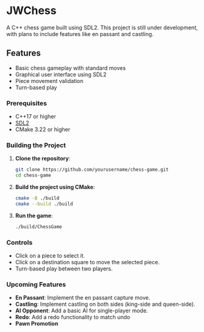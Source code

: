 
# JWChess
A C++ chess game built using SDL2. This project is still under development, with plans to include features like en passant and castling.

## Features
- Basic chess gameplay with standard moves
- Graphical user interface using SDL2
- Piece movement validation
- Turn-based play

### Prerequisites
- C++17 or higher
- [SDL2](https://www.libsdl.org/download-2.0.php)
- CMake 3.22 or higher

### Building the Project

1. **Clone the repository**:

   ```bash
   git clone https://github.com/yourusername/chess-game.git
   cd chess-game
   ```

2. **Build the project using CMake**:

   ```bash
   cmake -B ./build
   cmake --build ./build
   ```

3. **Run the game**:

   ```bash
   ./build/ChessGame
   ```

### Controls

- Click on a piece to select it.
- Click on a destination square to move the selected piece.
- Turn-based play between two players.

### Upcoming Features

- **En Passant**: Implement the en passant capture move.
- **Castling**: Implement castling on both sides (king-side and queen-side).
- **AI Opponent**: Add a basic AI for single-player mode.
- **Redo**: Add a redo functionality to match undo
- **Pawn Promotion**